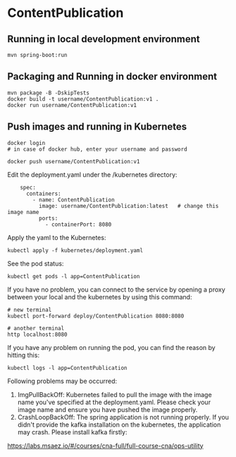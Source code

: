 # ContentPublication

## Running in local development environment

```
mvn spring-boot:run
```

## Packaging and Running in docker environment

```
mvn package -B -DskipTests
docker build -t username/ContentPublication:v1 .
docker run username/ContentPublication:v1
```

## Push images and running in Kubernetes

```
docker login 
# in case of docker hub, enter your username and password

docker push username/ContentPublication:v1
```

Edit the deployment.yaml under the /kubernetes directory:
```
    spec:
      containers:
        - name: ContentPublication
          image: username/ContentPublication:latest   # change this image name
          ports:
            - containerPort: 8080

```

Apply the yaml to the Kubernetes:
```
kubectl apply -f kubernetes/deployment.yaml
```

See the pod status:
```
kubectl get pods -l app=ContentPublication
```

If you have no problem, you can connect to the service by opening a proxy between your local and the kubernetes by using this command:
```
# new terminal
kubectl port-forward deploy/ContentPublication 8080:8080

# another terminal
http localhost:8080
```

If you have any problem on running the pod, you can find the reason by hitting this:
```
kubectl logs -l app=ContentPublication
```

Following problems may be occurred:

1. ImgPullBackOff:  Kubernetes failed to pull the image with the image name you've specified at the deployment.yaml. Please check your image name and ensure you have pushed the image properly.
1. CrashLoopBackOff: The spring application is not running properly. If you didn't provide the kafka installation on the kubernetes, the application may crash. Please install kafka firstly:

https://labs.msaez.io/#/courses/cna-full/full-course-cna/ops-utility

